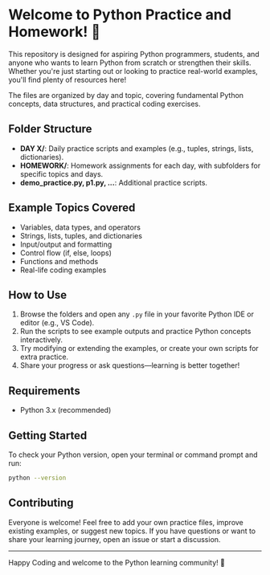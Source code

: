 
# Welcome to Python Practice and Homework! 🐍

This repository is designed for aspiring Python programmers, students, and anyone who wants to learn Python from scratch or strengthen their skills. Whether you're just starting out or looking to practice real-world examples, you'll find plenty of resources here!

The files are organized by day and topic, covering fundamental Python concepts, data structures, and practical coding exercises.

## Folder Structure
- **DAY X/**: Daily practice scripts and examples (e.g., tuples, strings, lists, dictionaries).
- **HOMEWORK/**: Homework assignments for each day, with subfolders for specific topics and days.
- **demo_practice.py, p1.py, ...**: Additional practice scripts.

## Example Topics Covered
- Variables, data types, and operators
- Strings, lists, tuples, and dictionaries
- Input/output and formatting
- Control flow (if, else, loops)
- Functions and methods
- Real-life coding examples


## How to Use
1. Browse the folders and open any `.py` file in your favorite Python IDE or editor (e.g., VS Code).
2. Run the scripts to see example outputs and practice Python concepts interactively.
3. Try modifying or extending the examples, or create your own scripts for extra practice.
4. Share your progress or ask questions—learning is better together!


## Requirements
- Python 3.x (recommended)


## Getting Started
To check your Python version, open your terminal or command prompt and run:
```sh
python --version
```


## Contributing
Everyone is welcome! Feel free to add your own practice files, improve existing examples, or suggest new topics. If you have questions or want to share your learning journey, open an issue or start a discussion.


---

Happy Coding and welcome to the Python learning community! 🚀
